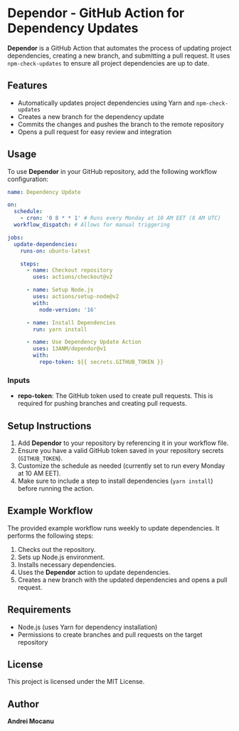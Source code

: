 # Dependor - GitHub Action for Dependency Updates

**Dependor** is a GitHub Action that automates the process of updating project dependencies, creating a new branch, and submitting a pull request. It uses `npm-check-updates` to ensure all project dependencies are up to date.

## Features

- Automatically updates project dependencies using Yarn and `npm-check-updates`
- Creates a new branch for the dependency update
- Commits the changes and pushes the branch to the remote repository
- Opens a pull request for easy review and integration

## Usage

To use **Dependor** in your GitHub repository, add the following workflow configuration:

```yaml
name: Dependency Update

on:
  schedule:
    - cron: '0 8 * * 1' # Runs every Monday at 10 AM EET (8 AM UTC)
  workflow_dispatch: # Allows for manual triggering

jobs:
  update-dependencies:
    runs-on: ubuntu-latest

    steps:
      - name: Checkout repository
        uses: actions/checkout@v2

      - name: Setup Node.js
        uses: actions/setup-node@v2
        with:
          node-version: '16'

      - name: Install Dependencies
        run: yarn install

      - name: Use Dependency Update Action
        uses: 13ANM/dependor@v1
        with:
          repo-token: ${{ secrets.GITHUB_TOKEN }}
```

### Inputs

- **repo-token**: The GitHub token used to create pull requests. This is required for pushing branches and creating pull requests.

## Setup Instructions

1. Add **Dependor** to your repository by referencing it in your workflow file.
2. Ensure you have a valid GitHub token saved in your repository secrets (`GITHUB_TOKEN`).
3. Customize the schedule as needed (currently set to run every Monday at 10 AM EET).
4. Make sure to include a step to install dependencies (`yarn install`) before running the action.

## Example Workflow

The provided example workflow runs weekly to update dependencies. It performs the following steps:

1. Checks out the repository.
2. Sets up Node.js environment.
3. Installs necessary dependencies.
4. Uses the **Dependor** action to update dependencies.
5. Creates a new branch with the updated dependencies and opens a pull request.

## Requirements

- Node.js (uses Yarn for dependency installation)
- Permissions to create branches and pull requests on the target repository

## License

This project is licensed under the MIT License.

## Author

**Andrei Mocanu**
